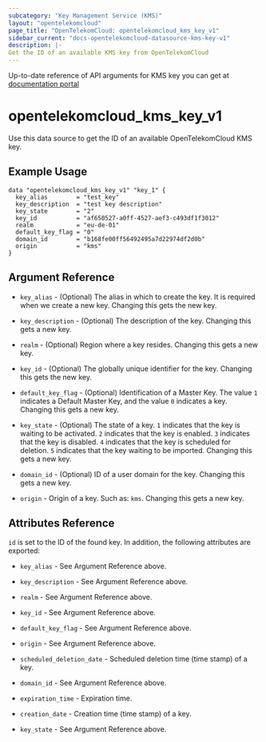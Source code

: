 ```yaml
---
subcategory: "Key Management Service (KMS)"
layout: "opentelekomcloud"
page_title: "OpenTelekomCloud: opentelekomcloud_kms_key_v1"
sidebar_current: "docs-opentelekomcloud-datasource-kms-key-v1"
description: |-
Get the ID of an available KMS key from OpenTelekomCloud
---
```


Up-to-date reference of API arguments for KMS key you can get at
[documentation portal](https://docs.otc.t-systems.com/key-management-service/api-ref/apis/cmk_management/querying_the_list_of_cmks.html#kms-02-0017)

# opentelekomcloud_kms_key_v1

Use this data source to get the ID of an available OpenTelekomCloud KMS key.

## Example Usage

```hcl
data "opentelekomcloud_kms_key_v1" "key_1" {
  key_alias        = "test_key"
  key_description  = "test key description"
  key_state        = "2"
  key_id           = "af650527-a0ff-4527-aef3-c493df1f3012"
  realm            = "eu-de-01"
  default_key_flag = "0"
  domain_id        = "b168fe00ff56492495a7d22974df2d0b"
  origin           = "kms"
}
```

## Argument Reference

* `key_alias` - (Optional) The alias in which to create the key. It is required when
  we create a new key. Changing this gets the new key.

* `key_description` - (Optional) The description of the key. Changing this gets a new key.

* `realm` - (Optional) Region where a key resides. Changing this gets a new key.

* `key_id` - (Optional) The globally unique identifier for the key. Changing this gets the new key.

* `default_key_flag` - (Optional) Identification of a Master Key. The value `1` indicates a Default
  Master Key, and the value `0` indicates a key. Changing this gets a new key.

* `key_state` - (Optional) The state of a key. `1` indicates that the key is waiting to be activated.
  `2` indicates that the key is enabled. `3` indicates that the key is disabled. `4` indicates that
  the key is scheduled for deletion. `5` indicates that the key waiting to be imported. Changing this gets a new key.

* `domain_id` - (Optional) ID of a user domain for the key. Changing this gets a new key.

* `origin` - Origin of a key. Such as: `kms`. Changing this gets a new key.

## Attributes Reference

`id` is set to the ID of the found key. In addition, the following attributes are exported:

* `key_alias` - See Argument Reference above.

* `key_description` - See Argument Reference above.

* `realm` - See Argument Reference above.

* `key_id` - See Argument Reference above.

* `default_key_flag` - See Argument Reference above.

* `origin` - See Argument Reference above.

* `scheduled_deletion_date` - Scheduled deletion time (time stamp) of a key.

* `domain_id` - See Argument Reference above.

* `expiration_time` - Expiration time.

* `creation_date` - Creation time (time stamp) of a key.

* `key_state` - See Argument Reference above.
